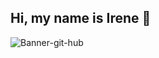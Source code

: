 ## Hi, my name is Irene 👋


![Banner-git-hub](https://github.com/nenuit/nenuit/assets/170528376/055647bb-f220-4961-8e48-0334fb508885)



<!--
**nenuit/nenuit** is a ✨ _special_ ✨ repository because its `README.md` (this file) appears on your GitHub profile.

Here are some ideas to get you started:

- 🔭 I’m currently working on ...
- 🌱 I’m currently learning ...
- 👯 I’m looking to collaborate on ...
- 🤔 I’m looking for help with ...
- 💬 Ask me about ...
- 📫 How to reach me: ...
- 😄 Pronouns: ...
- ⚡ Fun fact: ...
-->
